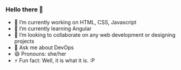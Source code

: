 ### Hello there 👋

- 🔭 I’m currently working on HTML, CSS, Javascript
- 🌱 I’m currently learning Angular 
- 👯 I’m looking to collaborate on any web development or designing projects
- 💬 Ask me about DevOps
- 😄 Pronouns: she/her
- ⚡ Fun fact: Well, it is what it is. :P 
